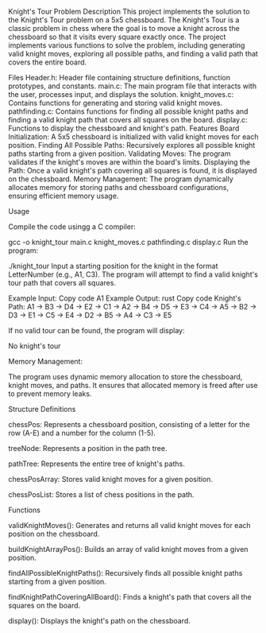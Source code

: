 Knight's Tour Problem
Description
This project implements the solution to the Knight's Tour problem on a 5x5 chessboard. The Knight's Tour is a classic problem in chess where the goal is to move a knight across the chessboard so that it visits every square exactly once. The project implements various functions to solve the problem, including generating valid knight moves, exploring all possible paths, and finding a valid path that covers the entire board.

Files
Header.h: Header file containing structure definitions, function prototypes, and constants.
main.c: The main program file that interacts with the user, processes input, and displays the solution.
knight_moves.c: Contains functions for generating and storing valid knight moves.
pathfinding.c: Contains functions for finding all possible knight paths and finding a valid knight path that covers all squares on the board.
display.c: Functions to display the chessboard and knight's path.
Features
Board Initialization: A 5x5 chessboard is initialized with valid knight moves for each position.
Finding All Possible Paths: Recursively explores all possible knight paths starting from a given position.
Validating Moves: The program validates if the knight's moves are within the board's limits.
Displaying the Path: Once a valid knight's path covering all squares is found, it is displayed on the chessboard.
Memory Management: The program dynamically allocates memory for storing paths and chessboard configurations, ensuring efficient memory usage.

Usage

Compile the code usingg a C compiler:


gcc -o knight_tour main.c knight_moves.c pathfinding.c display.c
Run the program:


./knight_tour
Input a starting position for the knight in the format LetterNumber (e.g., A1, C3). The program will attempt to find a valid knight's tour path that covers all squares.

Example Input:
Copy code
A1
Example Output:
rust
Copy code
Knight's Path:
A1 -> B3 -> D4 -> E2 -> C1 -> A2 -> B4 -> D5 -> E3 -> C4 -> A5 -> B2 -> D3 -> E1 -> C5 -> E4 -> D2 -> B5 -> A4 -> C3 -> E5

If no valid tour can be found, the program will display:

No knight's tour

Memory Management:

The program uses dynamic memory allocation to store the chessboard, knight moves, and paths. It ensures that allocated memory is freed after use to prevent memory leaks.

Structure Definitions

chessPos: Represents a chessboard position, consisting of a letter for the row (A-E) and a number for the column (1-5).

treeNode: Represents a position in the path tree.

pathTree: Represents the entire tree of knight's paths.

chessPosArray: Stores valid knight moves for a given position.

chessPosList: Stores a list of chess positions in the path.

Functions

validKnightMoves(): Generates and returns all valid knight moves for each position on the chessboard.

buildKnightArrayPos(): Builds an array of valid knight moves from a given position.

findAllPossibleKnightPaths(): Recursively finds all possible knight paths starting from a given position.

findKnightPathCoveringAllBoard(): Finds a knight's path that covers all the squares on the board.

display(): Displays the knight's path on the chessboard.
